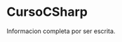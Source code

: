 # CursoCSharp
<!----Descripción---->
Informacion completa por ser escrita.
<!----Separador de la descripción---->

<!----Detalles---->
<!----Separador de los detalles---->